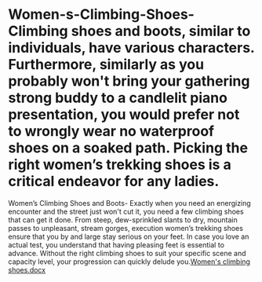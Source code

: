 # Women-s-Climbing-Shoes- Climbing shoes and boots, similar to individuals, have various characters. Furthermore, similarly as you probably won't bring your gathering strong buddy to a candlelit piano presentation, you would prefer not to wrongly wear no waterproof shoes on a soaked path.  Picking the right women’s trekking shoes is a critical endeavor for any ladies.
Women’s Climbing Shoes and Boots- Exactly when you need an energizing encounter and the street just won't cut it, you need a few climbing shoes that can get it done. From steep, dew-sprinkled slants to dry, mountain passes to unpleasant, stream gorges, execution women’s trekking shoes ensure that you by and large stay serious on your feet. In case you love an actual test, you understand that having pleasing feet is essential to advance. Without the right climbing shoes to suit your specific scene and capacity level, your progression can quickly delude you.[Women's climbing shoes.docx](https://github.com/shopoutdoor/Women-s-Climbing-Shoes-/files/8876913/Women.s.climbing.shoes.docx)
